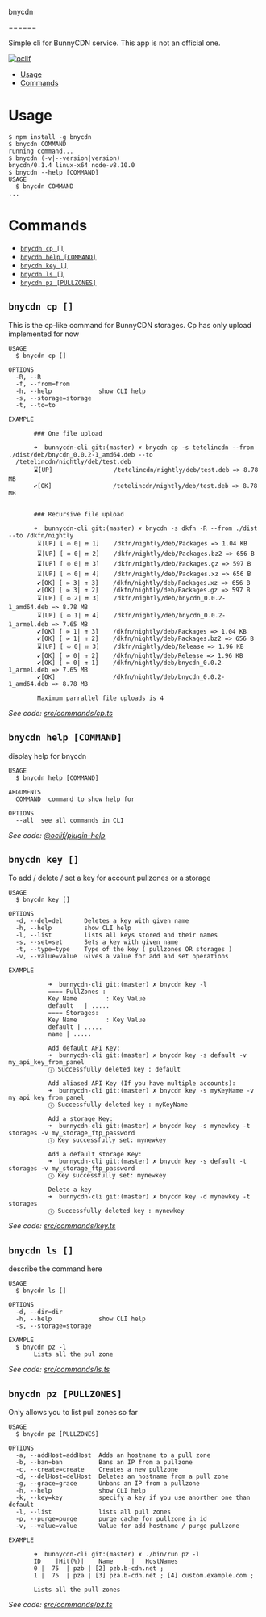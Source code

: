 bnycdn

======

Simple cli for BunnyCDN service. This app is not an official one.

[![oclif](https://img.shields.io/badge/cli-oclif-brightgreen.svg)](https://oclif.io)
<!-- [![Version](https://img.shields.io/npm/v/bnycdn.svg)](https://npmjs.org/package/bnycdn)
#[![Downloads/week](https://img.shields.io/npm/dw/bnycdn.svg)](https://npmjs.org/package/bnycdn)
[![License](https://img.shields.io/npm/l/bnycdn.svg)](https://github.com/DKFN/bnycdn/blob/master/package.json)
!-->

<!-- toc -->
* [Usage](#usage)
* [Commands](#commands)
<!-- tocstop -->
# Usage
<!-- usage -->
```sh-session
$ npm install -g bnycdn
$ bnycdn COMMAND
running command...
$ bnycdn (-v|--version|version)
bnycdn/0.1.4 linux-x64 node-v8.10.0
$ bnycdn --help [COMMAND]
USAGE
  $ bnycdn COMMAND
...
```
<!-- usagestop -->
# Commands
<!-- commands -->
* [`bnycdn cp []`](#bnycdn-cp)
* [`bnycdn help [COMMAND]`](#bnycdn-help-command)
* [`bnycdn key []`](#bnycdn-key)
* [`bnycdn ls []`](#bnycdn-ls)
* [`bnycdn pz [PULLZONES]`](#bnycdn-pz-pullzones)

## `bnycdn cp []`

This is the cp-like command for BunnyCDN storages. Cp has only upload implemented for now

```
USAGE
  $ bnycdn cp []

OPTIONS
  -R, --R
  -f, --from=from
  -h, --help             show CLI help
  -s, --storage=storage
  -t, --to=to

EXAMPLE

       ### One file upload
    
       ➜  bunnycdn-cli git:(master) ✗ bnycdn cp -s tetelincdn --from ./dist/deb/bnycdn_0.0.2-1_amd64.deb --to 
  /tetelincdn/nightly/deb/test.deb
       ⌛[UP]                 /tetelincdn/nightly/deb/test.deb => 8.78 MB
       ✔[OK]                 /tetelincdn/nightly/deb/test.deb => 8.78 MB

    
       ### Recursive file upload
    
       ➜  bunnycdn-cli git:(master) ✗ bnycdn -s dkfn -R --from ./dist --to /dkfn/nightly                
        ⌛[UP] [ ∞ 0| ⇈ 1]    /dkfn/nightly/deb/Packages => 1.04 KB
        ⌛[UP] [ ∞ 0| ⇈ 2]    /dkfn/nightly/deb/Packages.bz2 => 656 B
        ⌛[UP] [ ∞ 0| ⇈ 3]    /dkfn/nightly/deb/Packages.gz => 597 B
        ⌛[UP] [ ∞ 0| ⇈ 4]    /dkfn/nightly/deb/Packages.xz => 656 B
        ✔[OK] [ ∞ 3| ⇈ 3]    /dkfn/nightly/deb/Packages.xz => 656 B
        ✔[OK] [ ∞ 3| ⇈ 2]    /dkfn/nightly/deb/Packages.gz => 597 B
        ⌛[UP] [ ∞ 2| ⇈ 3]    /dkfn/nightly/deb/bnycdn_0.0.2-1_amd64.deb => 8.78 MB
        ⌛[UP] [ ∞ 1| ⇈ 4]    /dkfn/nightly/deb/bnycdn_0.0.2-1_armel.deb => 7.65 MB
        ✔[OK] [ ∞ 1| ⇈ 3]    /dkfn/nightly/deb/Packages => 1.04 KB
        ✔[OK] [ ∞ 1| ⇈ 2]    /dkfn/nightly/deb/Packages.bz2 => 656 B
        ⌛[UP] [ ∞ 0| ⇈ 3]    /dkfn/nightly/deb/Release => 1.96 KB
        ✔[OK] [ ∞ 0| ⇈ 2]    /dkfn/nightly/deb/Release => 1.96 KB
        ✔[OK] [ ∞ 0| ⇈ 1]    /dkfn/nightly/deb/bnycdn_0.0.2-1_armel.deb => 7.65 MB
        ✔[OK]                /dkfn/nightly/deb/bnycdn_0.0.2-1_amd64.deb => 8.78 MB
     
        Maximum parrallel file uploads is 4
```

_See code: [src/commands/cp.ts](https://github.com/DKFN/bnycdn/blob/v0.1.4/src/commands/cp.ts)_

## `bnycdn help [COMMAND]`

display help for bnycdn

```
USAGE
  $ bnycdn help [COMMAND]

ARGUMENTS
  COMMAND  command to show help for

OPTIONS
  --all  see all commands in CLI
```

_See code: [@oclif/plugin-help](https://github.com/oclif/plugin-help/blob/v2.1.6/src/commands/help.ts)_

## `bnycdn key []`

To add / delete / set a key for account pullzones or a storage

```
USAGE
  $ bnycdn key []

OPTIONS
  -d, --del=del      Deletes a key with given name
  -h, --help         show CLI help
  -l, --list         lists all keys stored and their names
  -s, --set=set      Sets a key with given name
  -t, --type=type    Type of the key ( pullzones OR storages )
  -v, --value=value  Gives a value for add and set operations

EXAMPLE

           ➜  bunnycdn-cli git:(master) ✗ bnycdn key -l  
           ==== PullZones : 
           Key Name        : Key Value
           default   | .....
           ==== Storages: 
           Key Name        : Key Value
           default | .....
           name | .....

           Add default API Key:
           ➜  bunnycdn-cli git:(master) ✗ bnycdn key -s default -v my_api_key_from_panel
           ⓘ Successfully deleted key : default

           Add aliased API Key (If you have multiple accounts):
           ➜  bunnycdn-cli git:(master) ✗ bnycdn key -s myKeyName -v my_api_key_from_panel
           ⓘ Successfully deleted key : myKeyName

           Add a storage Key:
           ➜  bunnycdn-cli git:(master) ✗ bnycdn key -s mynewkey -t storages -v my_storage_ftp_password
           ⓘ Key successfully set: mynewkey

           Add a default storage Key:
           ➜  bunnycdn-cli git:(master) ✗ bnycdn key -s default -t storages -v my_storage_ftp_password
           ⓘ Key successfully set: mynewkey

           Delete a key
           ➜  bunnycdn-cli git:(master) ✗ bnycdn key -d mynewkey -t storages                         
           ⓘ Successfully deleted key : mynewkey
```

_See code: [src/commands/key.ts](https://github.com/DKFN/bnycdn/blob/v0.1.4/src/commands/key.ts)_

## `bnycdn ls []`

describe the command here

```
USAGE
  $ bnycdn ls []

OPTIONS
  -d, --dir=dir
  -h, --help             show CLI help
  -s, --storage=storage

EXAMPLE
  $ bnycdn pz -l
       Lists all the pul zone
```

_See code: [src/commands/ls.ts](https://github.com/DKFN/bnycdn/blob/v0.1.4/src/commands/ls.ts)_

## `bnycdn pz [PULLZONES]`

Only allows you to list pull zones so far

```
USAGE
  $ bnycdn pz [PULLZONES]

OPTIONS
  -a, --addHost=addHost  Adds an hostname to a pull zone
  -b, --ban=ban          Bans an IP from a pullzone
  -c, --create=create    Creates a new pullzone
  -d, --delHost=delHost  Deletes an hostname from a pull zone
  -g, --grace=grace      Unbans an IP from a pullzone
  -h, --help             show CLI help
  -k, --key=key          specify a key if you use anorther one than default
  -l, --list             lists all pull zones
  -p, --purge=purge      purge cache for pullzone in id
  -v, --value=value      Value for add hostname / purge pullzone

EXAMPLE

       ➜  bunnycdn-cli git:(master) ✗ ./bin/run pz -l
       ID    |Hit(%)|    Name     |   HostNames
       0 |  75  | pzb | [2] pzb.b-cdn.net ; 
       1 |  75  | pza | [3] pza.b-cdn.net ; [4] custom.example.com ; 
    
       Lists all the pull zones
```

_See code: [src/commands/pz.ts](https://github.com/DKFN/bnycdn/blob/v0.1.4/src/commands/pz.ts)_
<!-- commandsstop -->

